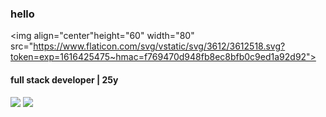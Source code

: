 ### hello
<img align="center"height="60" width="80" src="https://www.flaticon.com/svg/vstatic/svg/3612/3612518.svg?token=exp=1616425475~hmac=f769470d948fb8ec8bfb0c9ed1a92d92">
#### full stack developer | 25y

<a href = "mailto: contato@kreathor.com.br"><img src="https://img.shields.io/badge/-Gmail-%23EA4335?style=for-the-badge&logo=gmail&logoColor=white" target="_blank"></a>
  <a href="https://www.linkedin.com/in/beatriznorbiato/" target="_blank"><img src="https://img.shields.io/badge/-LinkedIn-%230077B5?style=for-the-badge&logo=linkedin&logoColor=white" target="_blank"></a>

